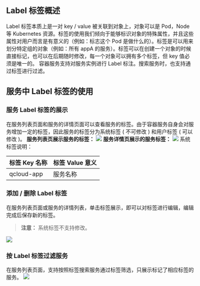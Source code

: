 ## Label 标签概述
Label 标签本质上是一对  key / value 被关联到对象上，对象可以是 Pod，Node 等 Kubernetes 资源。标签的使用我们倾向于能够标识对象的特殊属性，并且这些属性对用户而言是有意义的（例如：标志这个 Pod 是做什么的）。标签是可以用来划分特定组的对象（例如：所有 appA 的服务）。标签可以在创建一个对象的时候直接标记，也可以在后期随时修改，每一个对象可以拥有多个标签，但 key 值必须是唯一的。
容器服务支持对服务实例进行 Label 标注。搜索服务时，也支持通过标签进行过滤。

## 服务中 Label 标签的使用
### 服务 Label 标签的展示
在服务列表页面和服务的详情页面可以查看服务的标签。由于容器服务自身会对服务增加一定的标签，因此服务的标签分为系统标签 ( 不可修改 ) 和用户标签 ( 可以修改 )。
**服务列表页展示服务的标签：**
![](http://imgcache.tce.fsphere.cn/static/mc.qcloudimg.com/static/img/84129fe851591c95410ffef3720f424b/image.png)
**服务详情页展示的服务标签：**
![](http://imgcache.tce.fsphere.cn/static/mc.qcloudimg.com/static/img/599de3ec9efbfda563bbafeffbed9564/image.png)
系统标签说明：

| 标签 Key 名称 | 标签 Value 意义 |
| ------| ------ |
| qcloud-app  | 服务名称  |

### 添加 / 删除 Label 标签
在服务列表页面或服务的详情列表，单击标签展示，即可以对标签进行编辑，编辑完成后保存新的标签。
>**注意：**
>系统标签不支持修改。

![](http://imgcache.tce.fsphere.cn/static/mc.qcloudimg.com/static/img/28d324c9146e75f9097844666e7aa548/image.png)

### 按 Label 标签过滤服务
在服务列表页面，支持按照标签搜索服务通过标签筛选，只展示标记了相应标签的服务。
![](http://imgcache.tce.fsphere.cn/static/mc.qcloudimg.com/static/img/21205041928dd8c15779a32aa0a5cb78/image.png)
